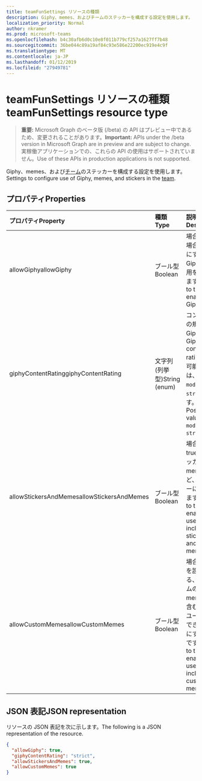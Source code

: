 ```yaml
---
title: teamFunSettings リソースの種類
description: Giphy、memes、およびチームのステッカーを構成する設定を使用します。
localization_priority: Normal
author: nkramer
ms.prod: microsoft-teams
ms.openlocfilehash: b4c30afb6d0c10e8f011b779cf257a1627ff7b48
ms.sourcegitcommit: 36be044c89a19af84c93e586e22200ec919e4c9f
ms.translationtype: MT
ms.contentlocale: ja-JP
ms.lasthandoff: 01/12/2019
ms.locfileid: "27949781"
---
```

# <a name="teamfunsettings-resource-type"></a><span data-ttu-id="444ad-103">teamFunSettings リソースの種類</span><span class="sxs-lookup"><span data-stu-id="444ad-103">teamFunSettings resource type</span></span>

> <span data-ttu-id="444ad-104">**重要:** Microsoft Graph のベータ版 (/beta) の API はプレビュー中であるため、変更されることがあります。</span><span class="sxs-lookup"><span data-stu-id="444ad-104">**Important:** APIs under the /beta version in Microsoft Graph are in preview and are subject to change.</span></span> <span data-ttu-id="444ad-105">実稼働アプリケーションでの、これらの API の使用はサポートされていません。</span><span class="sxs-lookup"><span data-stu-id="444ad-105">Use of these APIs in production applications is not supported.</span></span>

<span data-ttu-id="444ad-106">Giphy、memes、および[チーム](team.md)のステッカーを構成する設定を使用します。</span><span class="sxs-lookup"><span data-stu-id="444ad-106">Settings to configure use of Giphy, memes, and stickers in the [team](team.md).</span></span>

## <a name="properties"></a><span data-ttu-id="444ad-107">プロパティ</span><span class="sxs-lookup"><span data-stu-id="444ad-107">Properties</span></span>
| <span data-ttu-id="444ad-108">プロパティ</span><span class="sxs-lookup"><span data-stu-id="444ad-108">Property</span></span>     | <span data-ttu-id="444ad-109">種類</span><span class="sxs-lookup"><span data-stu-id="444ad-109">Type</span></span>   |<span data-ttu-id="444ad-110">説明</span><span class="sxs-lookup"><span data-stu-id="444ad-110">Description</span></span>|
|:---------------|:--------|:----------|
|<span data-ttu-id="444ad-111">allowGiphy</span><span class="sxs-lookup"><span data-stu-id="444ad-111">allowGiphy</span></span>|<span data-ttu-id="444ad-112">ブール型</span><span class="sxs-lookup"><span data-stu-id="444ad-112">Boolean</span></span>|<span data-ttu-id="444ad-113">場合 true の場合、有効にする Giphy の使用を設定します。</span><span class="sxs-lookup"><span data-stu-id="444ad-113">If set to true, enables Giphy use.</span></span>|
|<span data-ttu-id="444ad-114">giphyContentRating</span><span class="sxs-lookup"><span data-stu-id="444ad-114">giphyContentRating</span></span>|<span data-ttu-id="444ad-115">文字列 (列挙型)</span><span class="sxs-lookup"><span data-stu-id="444ad-115">String (enum)</span></span>|<span data-ttu-id="444ad-116">コンテンツの規制を Giphy。</span><span class="sxs-lookup"><span data-stu-id="444ad-116">Giphy content rating.</span></span> <span data-ttu-id="444ad-117">使用可能な値は、`moderate`、`strict` です。</span><span class="sxs-lookup"><span data-stu-id="444ad-117">Possible values are: `moderate`, `strict`.</span></span>|
|<span data-ttu-id="444ad-118">allowStickersAndMemes</span><span class="sxs-lookup"><span data-stu-id="444ad-118">allowStickersAndMemes</span></span>|<span data-ttu-id="444ad-119">ブール型</span><span class="sxs-lookup"><span data-stu-id="444ad-119">Boolean</span></span>|<span data-ttu-id="444ad-120">場合は true、ステッカー、memes など、ユーザーに設定します。</span><span class="sxs-lookup"><span data-stu-id="444ad-120">If set to true, enables users to include stickers and memes.</span></span>|
|<span data-ttu-id="444ad-121">allowCustomMemes</span><span class="sxs-lookup"><span data-stu-id="444ad-121">allowCustomMemes</span></span>|<span data-ttu-id="444ad-122">ブール型</span><span class="sxs-lookup"><span data-stu-id="444ad-122">Boolean</span></span>|<span data-ttu-id="444ad-123">場合に true を設定する、カスタムの memes を含むようにユーザーをできるようにする設定です。</span><span class="sxs-lookup"><span data-stu-id="444ad-123">If set to true, enables users to include custom memes.</span></span>|

## <a name="json-representation"></a><span data-ttu-id="444ad-124">JSON 表記</span><span class="sxs-lookup"><span data-stu-id="444ad-124">JSON representation</span></span>

<span data-ttu-id="444ad-125">リソースの JSON 表記を次に示します。</span><span class="sxs-lookup"><span data-stu-id="444ad-125">The following is a JSON representation of the resource.</span></span>

<!-- {
  "blockType": "resource",
  "@odata.type": "microsoft.graph.teamFunSettings"
}-->

```json
{
  "allowGiphy": true,
  "giphyContentRating": "strict",
  "allowStickersAndMemes": true,
  "allowCustomMemes": true
}
```

<!-- uuid: 8fcb5dbc-d5aa-4681-8e31-b001d5168d79
2015-10-25 14:57:30 UTC -->
<!-- {
  "type": "#page.annotation",
  "description": "team's funSettings resource",
  "keywords": "",
  "section": "documentation",
  "tocPath": ""
}-->
